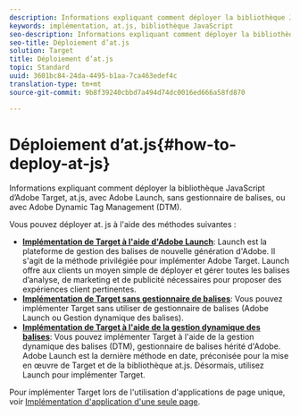 ```yaml
---
description: Informations expliquant comment déployer la bibliothèque JavaScript d’Adobe Target, at.js, avec Adobe Launch, sans gestionnaire de balises, ou avec Adobe Dynamic Tag Management (DTM).
keywords: implémentation, at.js, bibliothèque JavaScript
seo-description: Informations expliquant comment déployer la bibliothèque JavaScript d’Adobe Target, at.js, avec Adobe Launch, sans gestionnaire de balises, ou avec Adobe Dynamic Tag Management (DTM).
seo-title: Déploiement d’at.js
solution: Target
title: Déploiement d’at.js
topic: Standard
uuid: 3601bc84-24da-4495-b1aa-7ca463edef4c
translation-type: tm+mt
source-git-commit: 9b8f39240cbbd7a494d74dc0016ed666a58fd870

---
```



# Déploiement d’at.js{#how-to-deploy-at-js}

Informations expliquant comment déployer la bibliothèque JavaScript d’Adobe Target, at.js, avec Adobe Launch, sans gestionnaire de balises, ou avec Adobe Dynamic Tag Management (DTM).

Vous pouvez déployer at. js à l&#39;aide des méthodes suivantes :

* **[Implémentation de Target à l&#39;aide d&#39;Adobe Launch](/help/c-implementing-target/c-implementing-target-for-client-side-web/how-to-deployatjs/cmp-implementing-target-using-adobe-launch.md)**: Launch est la plateforme de gestion des balises de nouvelle génération d&#39;Adobe. Il s&#39;agit de la méthode privilégiée pour implémenter Adobe Target. Launch offre aux clients un moyen simple de déployer et gérer toutes les balises d’analyse, de marketing et de publicité nécessaires pour proposer des expériences client pertinentes. 
* **[Implémentation de Target sans gestionnaire de balises](/help/c-implementing-target/c-implementing-target-for-client-side-web/how-to-deployatjs/implementing-target-without-a-tag-manager.md)**: Vous pouvez implémenter Target sans utiliser de gestionnaire de balises (Adobe Launch ou Gestion dynamique des balises).
* **[Implémentation de Target à l&#39;aide de la gestion dynamique des balises](/help/c-implementing-target/c-implementing-target-for-client-side-web/how-to-deployatjs/implementing-target-using-dynamic-tag-management.md)**: Vous pouvez implémenter Target à l&#39;aide de la gestion dynamique des balises (DTM), gestionnaire de balises hérité d&#39;Adobe. Adobe Launch est la dernière méthode en date, préconisée pour la mise en œuvre de Target et de la bibliothèque at.js. Désormais, utilisez Launch pour implémenter Target.

Pour implémenter Target lors de l&#39;utilisation d&#39;applications de page unique, voir [Implémentation d&#39;application d&#39;une seule page](/help/c-implementing-target/c-implementing-target-for-client-side-web/how-to-deployatjs/target-atjs-single-page-application.md).